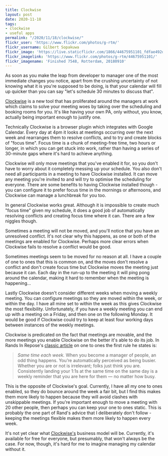 ```yaml
---
title: Clockwise
layout: post
date: 2020-11-18
tags:
- clockwise
- useful apps
permalink: "/2020/11/18/clockwise/"
flickr_user: 'https://www.flickr.com/photos/g-rtm/'
flickr_username: Gilbert Sopakuwa
flickr_image: 'https://live.staticflickr.com/1866/44675951101_fdfae492d4.jpg'
flickr_imagelink: 'https://www.flickr.com/photos/g-rtm/44675951101/'
flickr_imagename: 'Finished 7548, Rotterdam, 20180910'
---
```

As soon as you make the leap from developer to manager one of the most immediate changes you notice, apart
from the crushing uncertainty of not knowing what it is you're supposed to be doing, is that your calendar
will fill up quicker than you can say "let's schedule 30 minutes to discuss that".

[Clockwise](https://www.getclockwise.com/) is a new tool that has proliferated around the managers at work which
claims to solve your meeting woes by taking over the scheduling and booking rooms for you. It's like having
your own PA, only without, you know, actually being important enough to justify one.

Technically Clockwise is a browser plugin which integrates with Google Calendar. Every day at 4pm it looks at
meetings occurring over the next week and rearranges them to resolve conflicts, and to try and create blocks of
"focus time". Focus time is a chunk of meeting-free time, two hours or longer, in which you can get stuck into
work, rather than having a series of 30-minute gaps where it's hard to achieve anything.
<!--more-->

Clockwise will only move meetings that you've enabled it for, so you don't have to worry about it completely
messing up your schedule. You also don't need all participants in a meeting to have Clockwise installed. It can
move any meeting you're invited to and will try to optimise the scheduling for everyone. There are some benefits
to having Clockwise installed though - you can configure it to prefer focus time in the mornings or afternoons,
and Clockwise can manage a lunchbreak for you too.

In general Clockwise works great. Although it is impossible to create much "focus time" given my schedule, it
does a good job of automatically resolving conflicts and creating focus time where it can. There are a few niggles
though.

Sometimes a meeting will not be moved, and you'll notice that you have an unresolved conflict. It's not clear why
this happens, as one or both of the meetings are enabled for Clockwise. Perhaps more clear errors when Clockwise
fails to resolve a conflict would be good.

Sometimes meetings seem to be moved for no reason at all. I have a couple of one to ones that this is common on, and
the moves don't resolve a conflict and don't create focus time but Clockwise moves the meeting just because it can.
Each day in the run-up to the meeting it will ping pong around the calendar, making it hard to remember when the meeting
is happening...

Lastly Clockwise doesn't consider different weeks when moving a weekly meeting. You can configure meetings so they are
moved within the week, or within the day. I have all mine set to within the week as this gives Clockwise the most flexibility.
Unfortunately, if you have a weekly meeting you can end up with a meeting on a Friday, and then one on the following Monday.
It would be good if Clockwise could try to keep at least four working days between instances of the weekly meetings.

Clockwise is predicated on the fact that meetings are movable, and the more meetings you enable Clockwise on the better
it's able to do its job. In Rands In Repose's [classic article](
https://randsinrepose.com/archives/the-update-the-vent-and-the-disaster/) on one to ones the first rule he states is:

> *Same time each week.* When you become a manager of people, an odd thing happens. You’re automatically perceived as
> being busier. Whether you are or not is irrelevant; folks just think you are. Consistently landing your 1:1s at the
> same time on the same day is a weekly reminder that you are here for them — no matter how busy.

This is the opposite of Clockwise's goal. Currently, I have all my one to ones enabled, so they do bounce around the week
a fair bit, but I find this makes them more likely to happen because they will avoid clashes with unskippable meetings.
If you're important enough to move a meeting with 20 other people, then perhaps you can keep your one to ones static. This
is probably the one part of Rand's advice that I deliberately don't follow - keeping the meetings flexible makes them more
likely to happen every week.

It's not yet clear what [Clockwise's](https://www.getclockwise.com/) business model will be. Currently, it's available
for free for everyone, but presumably, that won't always be the case. For now, though, it's hard for me to imagine managing
my calendar without it.
